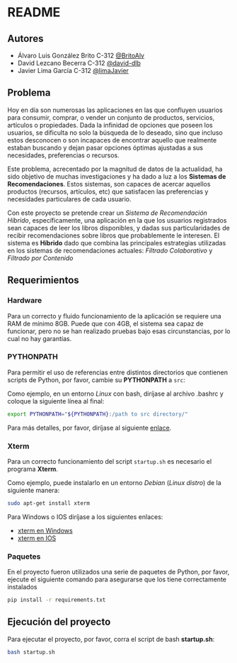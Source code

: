 # README

## Autores

- Álvaro Luis González Brito C-312 [@BritoAlv](https://github.com/BritoAlv)
- David Lezcano Becerra C-312 [@david-dlb](https://github.com/david-dlb)
- Javier Lima García C-312 [@limaJavier](https://github.com/limaJavier)

## Problema

Hoy en día son numerosas las aplicaciones en las que confluyen usuarios para consumir, comprar, o vender un conjunto de productos, servicios, artículos o propiedades. Dada la infinidad de opciones que poseen los usuarios, se dificulta no solo la búsqueda de lo deseado, sino que incluso estos desconocen o son incapaces de encontrar aquello que realmente estaban buscando y dejan pasar opciones óptimas ajustadas a sus necesidades, preferencias o recursos.

Este problema, acrecentado por la magnitud de datos de la actualidad, ha sido objetivo de muchas investigaciones y ha dado a luz a los **Sistemas de Recomendaciones**. Estos sistemas, son capaces de acercar aquellos productos (recursos, artículos, etc) que satisfacen las preferencias y necesidades particulares de cada usuario.

Con este proyecto se pretende crear un *Sistema de Recomendación Híbrido*, específicamente, una aplicación en la que los usuarios registrados sean capaces de leer los libros disponibles, y dadas sus particularidades de recibir recomendaciones sobre libros que probablemente le interesen. El sistema es **Híbrido** dado que combina las principales estrategias utilizadas en los sistemas de recomendaciones actuales: *Filtrado Colaborativo* y *Filtrado por Contenido*

## Requerimientos

### Hardware

Para un correcto y fluido funcionamiento de la aplicación se requiere una RAM de mínimo 8GB. Puede que con 4GB, el sistema sea capaz de funcionar, pero no se han realizado pruebas bajo esas circunstancias, por lo cual no hay garantías.

### PYTHONPATH

Para permitir el uso de referencias entre distintos directorios que contienen scripts de Python, por favor, cambie su **PYTHONPATH** a `src`:

Como ejemplo, en un entorno *Linux* con bash, diríjase al archivo .bashrc y coloque la siguiente línea al final:

```bash
export PYTHONPATH="${PYTHONPATH}:/path to src directory/"
```

Para más detalles, por favor, diríjase al siguiente [enlace](https://www.geeksforgeeks.org/python-import-module-from-different-directory/).


### Xterm

Para un correcto funcionamiento del script `startup.sh` es necesario el programa **Xterm**.

Como ejemplo, puede instalarlo en un entorno *Debian* (*Linux distro*) de la siguiente manera:

```bash
sudo apt-get install xterm
```

Para Windows o IOS diríjase a los siguientes enlaces: 
- [xterm en Windows](https://stackoverflow.com/questions/4199594/xterm-on-windows) 
- [xterm en IOS](https://apps.apple.com/us/app/xterminal-ssh-terminal-shell/id1544728400)

### Paquetes

En el proyecto fueron utilizados una serie de paquetes de Python, por favor, ejecute el siguiente comando para asegurarse que los tiene correctamente instalados

```bash
pip install -r requirements.txt
```

## Ejecución del proyecto

Para ejecutar el proyecto, por favor, corra el script de bash **startup.sh**:

```bash
bash startup.sh
```
